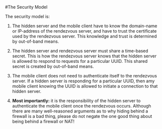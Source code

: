 #The Security Model

The security model is:

1. The hidden server and the mobile client have to know the domain-name or IP-address of the rendezvous server,
and have to trust the certificate used by the rendezvous server.
This knowledge and trust is determined by out-of-band means.

2. The hidden server and rendezvous server must share a time-based secret. This is how the rendezvous server knows that the hidden server is allowed to respond to requests for a particular UUID. This shared secret is created by out-of-band means.

3. The mobile client does not need to authenticate itself to the rendezvous server.
If a hidden server is responding for a particular UUID,
then amy mobile client knowing the UUID is allowed to initiate a connection to that hidden server.

4. __Most importantly:__ it is the responsibility of the hidden server to authenticate the mobile client once the rendezvous
occurs.
Although there are many well-reasoned arguments as to why hiding behind a firewall is a bad thing,
please do not negate the one good thing about being behind a firewall or NAT!